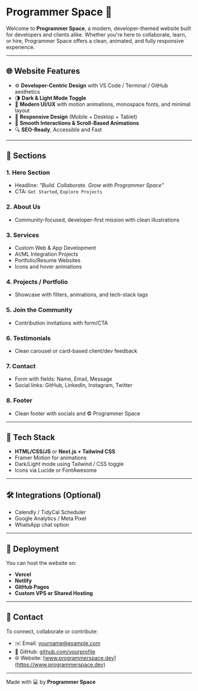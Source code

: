 
# Programmer Space 🚀

Welcome to **Programmer Space**, a modern, developer-themed website built for developers and clients alike. Whether you're here to collaborate, learn, or hire, Programmer Space offers a clean, animated, and fully responsive experience.

---

## 🌐 Website Features

- ⚙️ **Developer-Centric Design** with VS Code / Terminal / GitHub aesthetics
- 🌗 **Dark & Light Mode Toggle**
- 🎨 **Modern UI/UX** with motion animations, monospace fonts, and minimal layout
- 📱 **Responsive Design** (Mobile + Desktop + Tablet)
- 💬 **Smooth Interactions & Scroll-Based Animations**
- 🔍 **SEO-Ready**, Accessible and Fast

---

## 📄 Sections

### 1. Hero Section
- Headline: *"Build. Collaborate. Grow with Programmer Space"*
- CTA: `Get Started`, `Explore Projects`

### 2. About Us
- Community-focused, developer-first mission with clean illustrations

### 3. Services
- Custom Web & App Development
- AI/ML Integration Projects
- Portfolio/Resume Websites
- Icons and hover animations

### 4. Projects / Portfolio
- Showcase with filters, animations, and tech-stack tags

### 5. Join the Community
- Contribution invitations with form/CTA

### 6. Testimonials
- Clean carousel or card-based client/dev feedback

### 7. Contact
- Form with fields: Name, Email, Message
- Social links: GitHub, LinkedIn, Instagram, Twitter

### 8. Footer
- Clean footer with socials and © Programmer Space

---

## 🔧 Tech Stack

- **HTML/CSS/JS** or **Next.js + Tailwind CSS**
- Framer Motion for animations
- Dark/Light mode using Tailwind / CSS toggle
- Icons via Lucide or FontAwesome

---

## 🛠 Integrations (Optional)

- Calendly / TidyCal Scheduler
- Google Analytics / Meta Pixel
- WhatsApp chat option

---

## 🚀 Deployment

You can host the website on:
- **Vercel**
- **Netlify**
- **GitHub Pages**
- **Custom VPS or Shared Hosting**

---

## 📩 Contact

To connect, collaborate or contribute:
- ✉️ Email: yourname@example.com
- 🔗 GitHub: [github.com/yourprofile](https://github.com/yourprofile)
- 🌐 Website: [www.programmerspace.dev](https://www.programmerspace.dev)

---

Made with 💻 by **Programmer Space**
